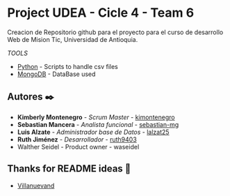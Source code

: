 # Project UDEA - Cicle 4 - Team 6  

Creacion de Repositorio github para el proyecto para el curso de desarrollo Web de Mision Tic, Universidad de Antioquia.

_TOOLS_

* [Python](https://www.python.org/) - Scripts to handle csv files
* [MongoDB](https://www.mongodb.com/) - DataBase used

## Autores ✒️


* **Kimberly Montenegro** - *Scrum Master* - [kimontenegro](https://github.com/kimontenegro)
* **Sebastian Mancera** - *Analista funcional* - [sebastian-mg](https://github.com/sebastian-mg)
* **Luis Alzate** - *Administrador base de Datos* - [lalzat25](https://github.com/lalzat25)
* **Ruth Jiménez** - *Desarrollador* - [ruth9403](https://github.com/ruth9403)
* Walther Seidel - Product owner - waseidel

## Thanks for README ideas 🎁
 - [Villanuevand](https://github.com/Villanuevand)
